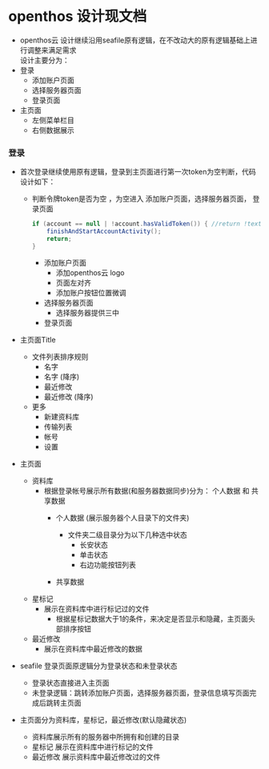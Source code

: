 # openthos 设计现文档
  - openthos云 设计继续沿用seafile原有逻辑，在不改动大的原有逻辑基础上进行调整来满足需求<br>
  设计主要分为：
  - 登录
      - 添加账户页面
      - 选择服务器页面
      - 登录页面<br>
  - 主页面
      - 左侧菜单栏目
      - 右侧数据展示
    
### 登录
  - 首次登录继续使用原有逻辑，登录到主页面进行第一次token为空判断，代码设计如下：
    - 判断令牌token是否为空 ，为空进入 添加账户页面，选择服务器页面， 登录页面
      ```java
      if (account == null | !account.hasValidToken()) { //return !textUtils.isEmpty(token)
          finishAndStartAccountActivity();
          return;
      }
      ```
        - 添加账户页面
          - 添加openthos云 logo
          - 页面左对齐 
          - 添加账户按钮位置微调
        - 选择服务器页面
          - 选择服务器提供三中
        - 登录页面
        
            
  - 主页面Title
    - 文件列表排序规则
      - 名字
      - 名字 (降序)
      - 最近修改
      - 最近修改 (降序)
    - 更多
      - 新建资料库
      - 传输列表
      - 帐号
      - 设置
  - 主页面
    - 资料库
      - 根据登录帐号展示所有数据(和服务器数据同步)分为： 个人数据 和 共享数据
        - 个人数据 (展示服务器个人目录下的文件夹)
          - 文件夹二级目录分为以下几种选中状态
            - 长安状态
            - 单击状态
            - 右边功能按钮列表
            
        - 共享数据
    - 星标记
      - 展示在资料库中进行标记过的文件
        - 根据星标记数据大于1的条件，来决定是否显示和隐藏，主页面头部排序按钮
    - 最近修改
      - 展示在资料库中最近修改的数据
 
 - seafile 登录页面原逻辑分为登录状态和未登录状态
    - 登录状态直接进入主页面
    - 未登录逻辑：跳转添加账户页面，选择服务器页面，登录信息填写页面完成后跳转主页面
  - 主页面分为资料库，星标记，最近修改(默认隐藏状态)
    - 资料库展示所有的服务器中所拥有和创建的目录
    - 星标记 展示在资料库中进行标记的文件
    - 最近修改 展示资料库中最近修改过的文件
